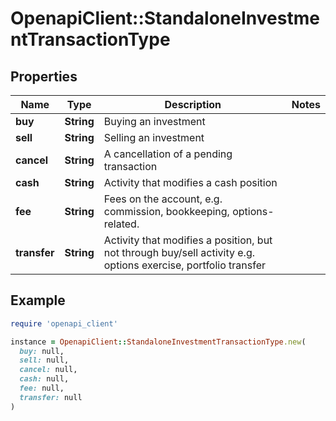 # OpenapiClient::StandaloneInvestmentTransactionType

## Properties

| Name | Type | Description | Notes |
| ---- | ---- | ----------- | ----- |
| **buy** | **String** | Buying an investment |  |
| **sell** | **String** | Selling an investment |  |
| **cancel** | **String** | A cancellation of a pending transaction |  |
| **cash** | **String** | Activity that modifies a cash position |  |
| **fee** | **String** | Fees on the account, e.g. commission, bookkeeping, options-related. |  |
| **transfer** | **String** | Activity that modifies a position, but not through buy/sell activity e.g. options exercise, portfolio transfer |  |

## Example

```ruby
require 'openapi_client'

instance = OpenapiClient::StandaloneInvestmentTransactionType.new(
  buy: null,
  sell: null,
  cancel: null,
  cash: null,
  fee: null,
  transfer: null
)
```

